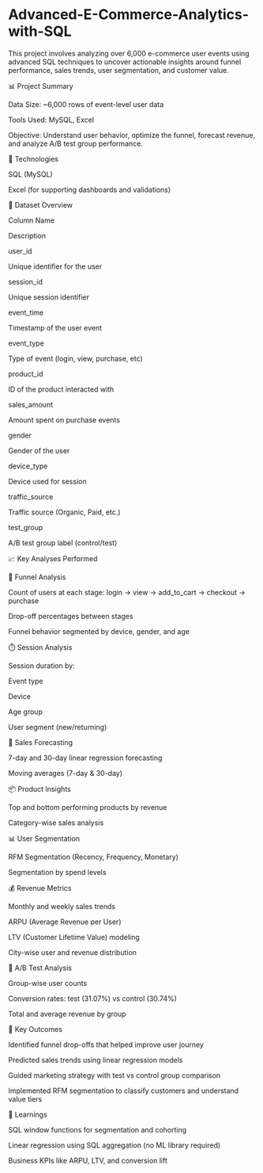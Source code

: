 # Advanced-E-Commerce-Analytics-with-SQL
This project involves analyzing over 6,000 e-commerce user events using advanced SQL techniques to uncover actionable insights around funnel performance, sales trends, user segmentation, and customer value.

📊 Project Summary

Data Size: ~6,000 rows of event-level user data

Tools Used: MySQL, Excel

Objective: Understand user behavior, optimize the funnel, forecast revenue, and analyze A/B test group performance.

🔧 Technologies

SQL (MySQL)

Excel (for supporting dashboards and validations)

📁 Dataset Overview

Column Name

Description

user_id

Unique identifier for the user

session_id

Unique session identifier

event_time

Timestamp of the user event

event_type

Type of event (login, view, purchase, etc)

product_id

ID of the product interacted with

sales_amount

Amount spent on purchase events

gender

Gender of the user

device_type

Device used for session

traffic_source

Traffic source (Organic, Paid, etc.)

test_group

A/B test group label (control/test)

📈 Key Analyses Performed

🛒 Funnel Analysis

Count of users at each stage: login → view → add_to_cart → checkout → purchase

Drop-off percentages between stages

Funnel behavior segmented by device, gender, and age

⏱️ Session Analysis

Session duration by:

Event type

Device

Age group

User segment (new/returning)

📅 Sales Forecasting

7-day and 30-day linear regression forecasting

Moving averages (7-day & 30-day)

📦 Product Insights

Top and bottom performing products by revenue

Category-wise sales analysis

📊 User Segmentation

RFM Segmentation (Recency, Frequency, Monetary)

Segmentation by spend levels

💰 Revenue Metrics

Monthly and weekly sales trends

ARPU (Average Revenue per User)

LTV (Customer Lifetime Value) modeling

City-wise user and revenue distribution

🧪 A/B Test Analysis

Group-wise user counts

Conversion rates: test (31.07%) vs control (30.74%)

Total and average revenue by group

📌 Key Outcomes

Identified funnel drop-offs that helped improve user journey

Predicted sales trends using linear regression models

Guided marketing strategy with test vs control group comparison

Implemented RFM segmentation to classify customers and understand value tiers

🧠 Learnings

SQL window functions for segmentation and cohorting

Linear regression using SQL aggregation (no ML library required)

Business KPIs like ARPU, LTV, and conversion lift
